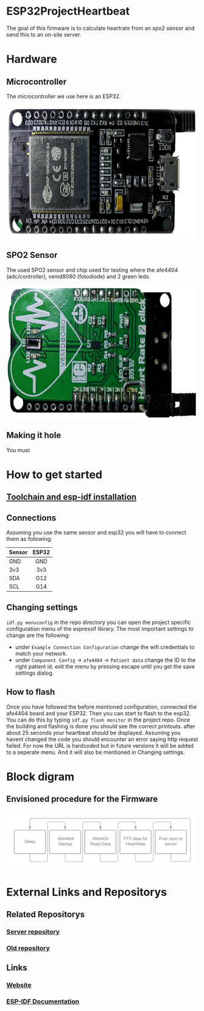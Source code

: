 # ESP32ProjectHeartbeat
The goal of this firmware is to calculate heartrate from an spo2 sensor and send this to an on-site server. 

# Hardware
## Microcontroller
The microcontroller we use here is an ESP32.

<img src="Images/PrototypeV0.0.2UnderSide.png" height="350" width="705">

## SPO2 Sensor
The used SPO2 sensor and chip used for testing where the afe4404 (adc/controller), vemd8080 (fotodiode) and 2 green leds.

<img src="Images/PrototypeV0.0.2TopSide.png" height="350" width="697">

## Making it hole
You must

# How to get started
## [Toolchain and esp-idf installation](https://docs.espressif.com/projects/esp-idf/en/latest/esp32/get-started/index.html#introduction)

## Connections
Assuming you use the same sensor and esp32 you will have to connect them as following:

| Sensor        | ESP32         |
| ------------- |:-------------:|
| GND           | GND           |
| 3v3           | 3v3           |
| SDA           | G12           |
| SCL           | G14           |

## Changing settings
`idf.py menuconfig` in the repo directory you can open the project specific configuration menu of the espressif library.
The most important settings to change are the following:
 - under `Example Connection Configuration` change the wifi credentials to match your network.
 - under `Component Config` -> `afe4404` -> `Patient data` change the ID to the right patient id.
exit the menu by pressing escape until you get the save settings dialog.

## How to flash
Once you have followed the before mentioned configuration, connected the afe4404 board and your ESP32. Then you can start to flash to the esp32. You can do this by typing `idf.py flash monitor` in the project repo. Once the building and flashing is done you should see the correct printouts. after about 25 seconds your heartbeat should be displayed.
Assuming you havent changed the code you should encounter an error saying http request failed. For now the URL is hardcoded but in future versions it will be added to a seperate menu. And it will also be mentioned in Changing settings.

# Block digram
## Envisioned procedure for the Firmware
![Current envisioned loop](Images/scheme1.png)

# External Links and Repositorys
## Related Repositorys
### [Server repository](https://github.com/bryanvolckaertschool/Projectheartbeat)
### [Old repository](https://github.com/SoenensBram/HorlogeESP8622)
## Links
### [Website](https://vzwheartbeats.be/)
### [ESP-IDF Documentation](https://docs.espressif.com/projects/esp-idf/en/latest/esp32/get-started/index.html)
